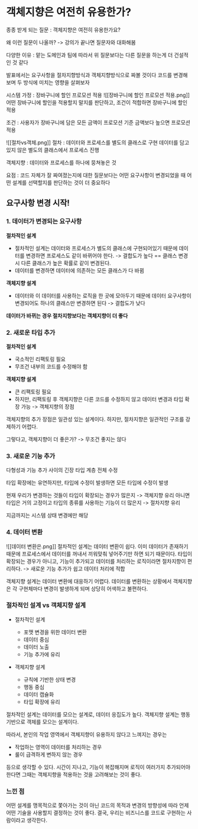 # 객체지향은 여전히 유용한가?

종종 받게 되는 질문 : 객체지향은 여전히 유용한가요?

왜 이런 질문이 나올까?
-> 강의가 끝나면 질문자와 대화해봄

다양한 이유 : 맡는 도메인과 팀에 따라서
위 질문보다는 다른 질문을 하는게 더 건설적인 것 같다

발표에서는 요구사항을 절차지향방식과 객체지향방식으로 짜볼 것이다
코드를 변경해보며 두 방식에 미치는 영향을 살펴보자

시스템 가정 : 장바구니에 할인 프로모션 적용
![[장바구니에 할인 프로모션 적용.png]]
어떤 장바구니에 할인을 적용할지 말지를 판단하고, 조건이 적합하면 장바구니에 할인 적용

조건 : 사용자가 장바구니에 담은 모든 금액이 프로모션 기준 금액보다 높으면 프로모션 적용

![[절차vs객체.png]]
절차 : 데이터와 프로세스를 별도의 클래스로 구현
데이터를 담고 있지 않은 별도의 클래스에서 프로세스 진행

객체지향 : 데이터와 프로세스를 하나에 뭉쳐놓은 것

요점 : 코드 자체가 잘 짜여졌는지에 대한 질문보다는 어떤 요구사항이 변경되었을 때 어떤 설계를 선택할지를 판단하는 것이 더 중요하다

## 요구사항 변경 시작!

### 1. 데이터가 변경되는 요구사항

**절차적인 설계**

- 절차적인 설계는 데이터와 프로세스가 별도의 클래스에 구현되어있기 때문에 데이터를 변경하면 프로세스도 같이 바뀌어야 한다.
  -> 결합도가 높다 == 클래스 변경 시 다른 클래스가 높은 확률로 같이 변경된다.
- 데이터를 변경하면 데이터에 의존하는 모든 클래스가 다 바뀜

**객체지향 설계**

- 데이터와 이 데이터를 사용하는 로직을 한 곳에 모아두기 때문에 데이터 요구사항이 변경되어도 하나의 클래스만 변경하면 된다
  -> 결합도가 낮다

**데이터가 바뀌는 경우 절차지향보다는 객체지향이 더 좋다**

### 2. 새로운 타입 추가

**절차적인 설계**

- 국소적인 리팩토링 필요
- 무조건 내부의 코드를 수정해야 함

**객체지향 설계**

- 큰 리팩토링 필요
- 하지만, 리팩토링 후 객체지향은 다른 코드를 수정하지 않고 데이터 변경과 타입 확장 가능
  -> 객체지향의 장점

객체지향의 추가 장점은 일관성 있는 설계이다.
하지만, 절차지향은 일관적인 구조를 강제하기 어렵다.

그렇다고, 객체지향이 더 좋은가?
-> 무조건 좋지는 않다

### 3. 새로운 기능 추가

다형성과 기능 추가 사이의 긴장
타입 계층 전체 수정

타입 확장에는 유연하지만, 타입에 수정이 발생하면 모든 타입에 수정이 발생

현재 우리가 변경하는 것들이
타입이 확장되는 경우가 많은지 -> 객체지향 유리
아니면 타입은 거의 고정이고 타입의 종류를 사용하는 기능이 더 많은지 -> 절차지향 유리

지금까지는 시스템 상태 변경에만 해당

### 4. 데이터 변환

![[데이터 변환은.png]]
절차적인 설계는 데이터 변환이 쉽다.
이미 데이터가 존재하기 때문에 프로세스에서 데이터를 꺼내서 끼워맞춰 넣어주기만 하면 되기 때문이다.
타입이 확장되는 경우가 아니고, 기능이 추가되고 데이터를 처리하는 로직이라면 절차지향이 편리하다.
-> 새로운 기능 추가가 쉽고 데이터 처리에 적합

객체지향 설계는 데이터 변환에 대응하기 어렵다.
데이터를 변환하는 상황에서 객체지향은 각 구현체마다 변경이 발생하게 되며 상당히 어색하고 불편하다.

### 절차적인 설계 vs 객체지향 설계

- 절차적인 설계

  - 포맷 변경을 위한 데이터 변환
  - 데이터 중심
  - 데이터 노출
  - 기능 추가에 유리

- 객체지향 설계
  - 규칙에 기반한 상태 변경
  - 행동 중심
  - 데이터 캡슐화
  - 타입 확장에 유리

절차적인 설계는 데이터를 모으는 설계로, 데이터 응집도가 높다.
객체지향 설계는 행동기반으로 객체를 모으는 설계이다.

따라서, 본인의 작업 영역에서 객체지향이 유용하지 않다고 느껴지는 경우는

- 작업하는 영역이 데이터를 처리하는 경우
- 룰이 급격하게 변하지 않는 경우

등으로 생각할 수 있다.
시간이 지나고, 기능이 복잡해지며 로직이 여러가지 추가되어야 한다면 그때는 객체지향을 적용하는 것을 고려해보는 것이 좋다.

### 느낀 점

어떤 설계를 맹목적으로 쫓아가는 것이 아닌 코드의 목적과 변경의 방향성에 따라 언제 어떤 기술을 사용할지 결정하는 것이 좋다.
결국, 우리는 비즈니스를 코드로 구현하는 사람이라고 생각한다.
